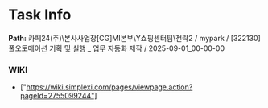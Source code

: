 # Task Info

**Path:** 카페24(주)\본사사업장\[CG]MI본부\Y쇼핑센터팀\전략2 / mypark / [322130] 풀오토메이션 기획 및 실행 _ 업무 자동화 제작 / 2025-09-01_00-00-00

### WIKI
- ["https://wiki.simplexi.com/pages/viewpage.action?pageId=2755099244"]

